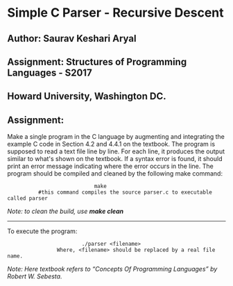 # Simple C Parser - Recursive Descent

## Author: Saurav Keshari Aryal
## Assignment: Structures of Programming Languages - S2017
## Howard University, Washington DC.



## **Assignment:**

Make a single program in the C language by augmenting and integrating the example C code in Section 4.2 and 4.4.1 on the textbook. The program is supposed to read a text file line by line. For each line, it produces the output similar to what's shown on the textbook. If a syntax error is found, it should print an error message indicating where the error occurs in the line. The program should be compiled and cleaned by the following make command:


                                make
              #this command compiles the source parser.c to executable called parser

*Note: to clean the build, use **make clean***

----------

To execute the program:

                            ./parser <filename> 
                    Where, <filename> should be replaced by a real file name.

*Note: Here textbook refers to “Concepts Of Programming Languages” by Robert W. Sebesta.*


